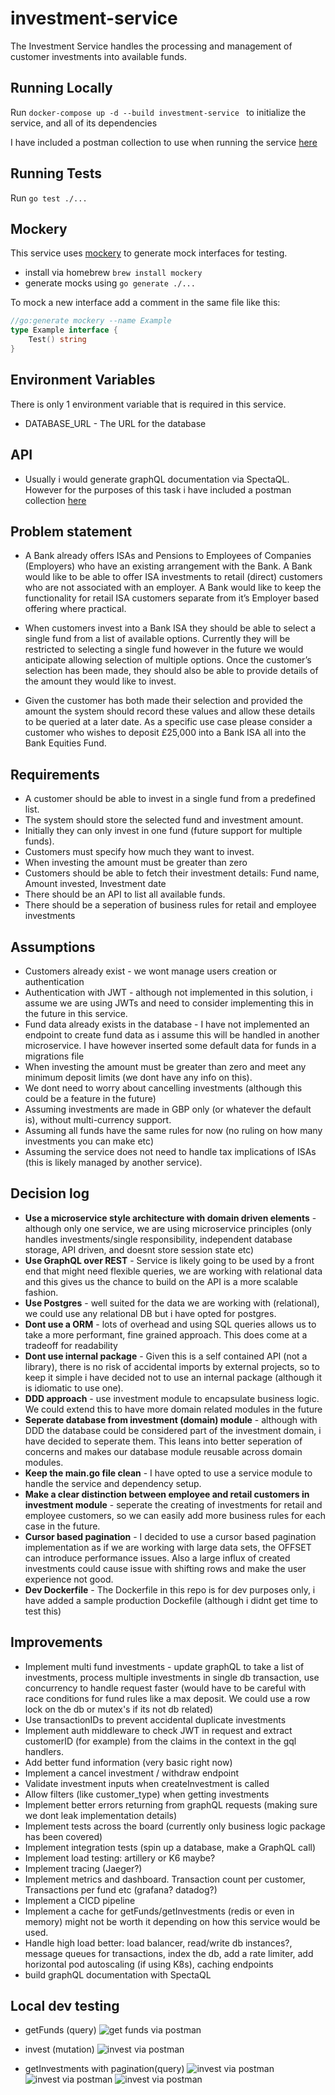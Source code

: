 # investment-service

The Investment Service handles the processing and management of customer investments into available funds.

## Running Locally

Run `docker-compose up -d --build investment-service ` to initialize the service, and all of its dependencies

I have included a postman collection to use when running the service [here](./task-resources/investment-service.postman_collection.json)

## Running Tests

Run `go test ./...`

## Mockery

This service uses [mockery](https://vektra.github.io/mockery/) to generate mock interfaces for testing.

* install via homebrew `brew install mockery`
* generate mocks using `go generate ./...`

To mock a new interface add a comment in the same file like this:
```go
//go:generate mockery --name Example
type Example interface {
	Test() string
}
```

## Environment Variables

There is only 1 environment variable that is required in this service.

*   DATABASE_URL - The URL for the database

## API

* Usually i would generate graphQL documentation via SpectaQL. However for the purposes of this task i have included a postman collection [here](./task-resources/investment-service.postman_collection.json)

## Problem statement

- A Bank already offers ISAs and Pensions to Employees of Companies (Employers) who have an existing arrangement with
the Bank. A Bank would like to be able to offer ISA investments to retail (direct) customers who are not associated with an
employer. A Bank would like to keep the functionality for retail ISA customers separate from it’s Employer based offering
where practical.

- When customers invest into a Bank ISA they should be able to select a single fund from a list of available options. Currently
they will be restricted to selecting a single fund however in the future we would anticipate allowing selection of multiple
options.
Once the customer’s selection has been made, they should also be able to provide details of the amount they would like to
invest.

- Given the customer has both made their selection and provided the amount the system should record these values and allow
these details to be queried at a later date.
As a specific use case please consider a customer who wishes to deposit £25,000 into a Bank ISA all into the Bank
Equities Fund.

## Requirements
- A customer should be able to invest in a single fund from a predefined list.
- The system should store the selected fund and investment amount.
- Initially they can only invest in one fund (future support for multiple funds).
- Customers must specify how much they want to invest.
- When investing the amount must be greater than zero
- Customers should be able to fetch their investment details: Fund name, Amount invested, Investment date
- There should be an API to list all available funds.
- There should be a seperation of business rules for retail and employee investments

## Assumptions
- Customers already exist - we wont manage users creation or authentication
- Authentication with JWT - although not implemented in this solution, i assume we are using JWTs and need to consider implementing this in the future in this service.
- Fund data already exists in the database - I have not implemented an endpoint to create fund data as i assume this will be handled in another microservice. I have however inserted some default data for funds in a migrations file
- When investing the amount must be greater than zero and meet any minimum deposit limits (we dont have any info on this).
- We dont need to worry about cancelling investments (although this could be a feature in the future)
- Assuming investments are made in GBP only (or whatever the default is), without multi-currency support.
- Assuming all funds have the same rules for now (no ruling on how many investments you can make etc)
- Assuming the service does not need to handle tax implications of ISAs (this is likely managed by another service).

## Decision log
- **Use a microservice style architecture with domain driven elements** - although only one service, we are using microservice principles (only handles investments/single responsibility, independent database storage, API driven, and doesnt store session state etc)
- **Use GraphQL over REST** - Service is likely going to be used by a front end that might need flexible queries, we are working with relational data and this gives us the chance to build on the API is a more scalable fashion.
- **Use Postgres** - well suited for the data we are working with (relational), we could use any relational DB but i have opted for postgres.
- **Dont use a ORM** - lots of overhead and using SQL queries allows us to take a more performant, fine grained approach. This does come at a tradeoff for readability
- **Dont use internal package** - Given this is a self contained API (not a library), there is no risk of accidental imports by external projects, so to keep it simple i have decided not to use an internal package (although it is idiomatic to use one).
- **DDD approach** - use investment module to encapsulate business logic. We could extend this to have more domain related modules in the future
- **Seperate database from investment (domain) module** - although with DDD the database could be considered part of the investment domain, i have decided to seperate them. This leans into better seperation of concerns and makes our database module reusable across domain modules.
- **Keep the main.go file clean** - I have opted to use a service module to handle the service and dependency setup.
- **Make a clear distinction between employee and retail customers in investment module** - seperate the creating of investments for retail and employee customers, so we can easily add more business rules for each case in the future.
- **Cursor based pagination** - I decided to use a cursor based pagination implementation as if we are working with large data sets, the OFFSET can introduce performance issues. Also a large influx of created investments could cause issue with shifting rows and make the user experience not good.
- **Dev Dockerfile** - The Dockerfile in this repo is for dev purposes only, i have added a sample production Dockefile (although i didnt get time to test this)

## Improvements
- Implement multi fund investments - update graphQL to take a list of investments, process multiple investments in single db transaction, use concurrency to handle request faster (would have to be careful with race conditions for fund rules like a max deposit. We could use a row lock on the db or mutex's if its not db related)
- Use transactionIDs to prevent accidental duplicate investments
- Implement auth middleware to check JWT in request and extract customerID (for example) from the claims in the context in the gql handlers.
- Add better fund information (very basic right now)
- Implement a cancel investment / withdraw endpoint
- Validate investment inputs when createInvestment is called
- Allow filters (like customer_type) when getting investments
- Implement better errors returning from graphQL requests (making sure we dont leak implementation details)
- Implement tests across the board (currently only business logic package has been covered)
- Implement integration tests (spin up a database, make a GraphQL call)
- Implement load testing: artillery or K6 maybe?
- Implement tracing (Jaeger?)
- Implement metrics and dashboard. Transaction count per customer, Transactions per fund etc (grafana? datadog?)
- Implement a CICD pipeline
- Implement a cache for getFunds/getInvestments (redis or even in memory) might not be worth it depending on how this service would be used.
- Handle high load better: load balancer, read/write db instances?, message queues for transactions, index the db, add a rate limiter, add horizontal pod autoscaling (if using K8s), caching endpoints
- build graphQL documentation with SpectaQL

## Local dev testing

- getFunds (query)
![get funds via postman](./task-resources/testing-screenshots/get-funds.png)

- invest (mutation)
![invest via postman](./task-resources/testing-screenshots/invest.png)

- getInvestments with pagination(query)
![invest via postman](./task-resources/testing-screenshots/get-investments-pagination-1.png)
![invest via postman](./task-resources/testing-screenshots/get-investments-pagination-2.png)
![invest via postman](./task-resources/testing-screenshots/get-investments-pagination-3.png)
